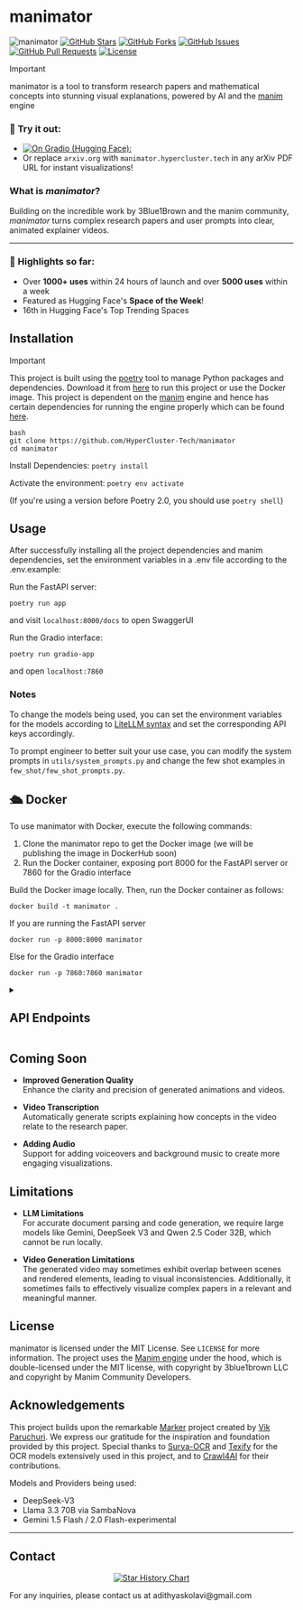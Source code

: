 # manimator

![manimator](https://raw.githubusercontent.com/HyperCluster-Tech/manimator/assets/HyperCluster.png)
[![GitHub Stars](https://img.shields.io/github/stars/HyperCluster-Tech/manimator?style=social)](https://github.com/HyperCluster-Tech/manimator/stargazers)
[![GitHub Forks](https://img.shields.io/github/forks/HyperCluster-Tech/manimator?style=social)](https://github.com/HyperCluster-Tech/manimator/network/members)
[![GitHub Issues](https://img.shields.io/github/issues/HyperCluster-Tech/manimator)](https://github.com/HyperCluster-Tech/manimator/issues)
[![GitHub Pull Requests](https://img.shields.io/github/issues-pr/HyperCluster-Tech/manimator)](https://github.com/HyperCluster-Tech/manimator/pulls)
[![License](https://img.shields.io/github/license/HyperCluster-Tech/manimator)](https://github.com/HyperCluster-Tech/manimator/blob/main/LICENSE)

> [!IMPORTANT]
>
> manimator is a tool to transform research papers and mathematical concepts into stunning visual explanations, powered by AI and the [manim](https://github.com/ManimCommunity/manim) engine

### 🔗 Try it out:

- [![**On Gradio (Hugging Face):**](https://huggingface.co/datasets/huggingface/badges/blob/main/open-in-hf-spaces-md-dark.svg)](https://huggingface.co/spaces/HyperCluster/manimator)
- Or replace `arxiv.org` with `manimator.hypercluster.tech` in any arXiv PDF URL for instant visualizations!

### What is _manimator_?

Building on the incredible work by 3Blue1Brown and the manim community, _manimator_ turns complex research papers and user prompts into clear, animated explainer videos.

---

### 🌟 Highlights so far:

- Over **1000+ uses** within 24 hours of launch and over **5000 uses** within a week
- Featured as Hugging Face's **Space of the Week**!
- 16th in Hugging Face's Top Trending Spaces

## Installation

> [!IMPORTANT]
> This project is built using the [poetry](https://python-poetry.org/) tool to manage Python packages and dependencies. Download it from [here](https://python-poetry.org/docs/#installing-with-the-official-installer) to run this project or use the Docker image.
> This project is dependent on the [manim](https://github.com/ManimCommunity/manim) engine and hence has certain dependencies for running the engine properly which can be found [here](https://docs.manim.community/en/stable/installation.html).

```
bash
git clone https://github.com/HyperCluster-Tech/manimator
cd manimator
```

Install Dependencies:
`poetry install`

Activate the environment:
`poetry env activate`

(If you're using a version before Poetry 2.0, you should use `poetry shell`)

## Usage

After successfully installing all the project dependencies and manim dependencies, set the environment variables in a .env file according to the .env.example:

Run the FastAPI server:

```
poetry run app
```

and visit `localhost:8000/docs` to open SwaggerUI

Run the Gradio interface:

```
poetry run gradio-app
```

and open `localhost:7860`

### Notes

To change the models being used, you can set the environment variables for the models according to [LiteLLM syntax](https://docs.litellm.ai/docs/providers) and set the corresponding API keys accordingly.

To prompt engineer to better suit your use case, you can modify the system prompts in `utils/system_prompts.py` and change the few shot examples in `few_shot/few_shot_prompts.py`.

## 🛳️ Docker

To use manimator with Docker, execute the following commands:

1. Clone the manimator repo to get the Docker image (we will be publishing the image in DockerHub soon)
2. Run the Docker container, exposing port 8000 for the FastAPI server or 7860 for the Gradio interface

Build the Docker image locally. Then, run the Docker container as follows:

`docker build -t manimator .`

If you are running the FastAPI server

`docker run -p 8000:8000 manimator`

Else for the Gradio interface

`docker run -p 7860:7860 manimator`

<details>
<summary><h2>API Endpoints</h2></summary>

- [API Endpoints](#api-endpoints)
  - [Health Check](#health-check)
  - [PDF Processing](#pdf-processing)
    - [Generate PDF Scene](#generate-pdf-scene)
    - [Process ArXiv PDF](#process-arxiv-pdf)
  - [Scene Generation](#scene-generation)
    - [Generate Prompt Scene](#generate-prompt-scene)
  - [Animation Generation](#animation-generation)
    - [Generate Animation](#generate-animation)

### Health Check

#### Check API Health Status

Endpoint: `/health-check`  
Method: GET

Returns the health status of the API.

Response:

```json
{
  "status": "ok"
}
```

Curl command:

```bash
curl http://localhost:8000/health-check
```

### PDF Processing

#### Generate PDF Scene

Endpoint: `/generate-pdf-scene`  
Method: POST

Processes a PDF file and generates a scene description for animation.

Request:

- Content-Type: `multipart/form-data`
- Body: PDF file

Response:

```json
{
  "scene_description": "Generated scene description based on PDF content"
}
```

Curl command:

```bash
curl -X POST -F "file=@/path/to/file.pdf" http://localhost:8000/generate-pdf-scene
```

#### Process ArXiv PDF

Endpoint: `/pdf/{arxiv_id}`  
Method: GET

Downloads and processes an arXiv paper by ID to generate a scene description.

Parameters:

- `arxiv_id`: The arXiv paper identifier

Response:

```json
{
  "scene_description": "Generated scene description based on arXiv paper"
}
```

Curl command:

```bash
curl http://localhost:8000/pdf/2312.12345
```

### Scene Generation

#### Generate Prompt Scene

Endpoint: `/generate-prompt-scene`  
Method: POST

Generates a scene description from a text prompt.

Request:

- Content-Type: `application/json`
- Body:

```json
{
  "prompt": "Your scene description prompt"
}
```

Response:

```json
{
  "scene_description": "Generated scene description based on prompt"
}
```

Curl command:

```bash
curl -X POST \
     -H "Content-Type: application/json" \
     -d '{"prompt": "Explain how neural networks work"}' \
     http://localhost:8000/generate-prompt-scene
```

### Animation Generation

#### Generate Animation

Endpoint: `/generate-animation`  
Method: POST

Generates a Manim animation based on a text prompt.

Request:

- Content-Type: `application/json`
- Body:

```json
{
  "prompt": "Your animation prompt"
}
```

Response:

- Content-Type: `video/mp4`
- Body: Generated MP4 animation file

Curl command:

```bash
curl -X POST \
     -H "Content-Type: application/json" \
     -d '{"prompt": "Create an animation explaining quantum computing"}' \
     --output animation.mp4 \
     http://localhost:8000/generate-animation
```

### Error Handling

All endpoints follow consistent error handling:

- 400: Bad Request - Invalid input or missing required fields
- 500: Internal Server Error - Processing or generation failure

Error responses include a detail message:

```json
{
  "detail": "Error description"
}
```

### Notes

1. The API processes PDFs and generates animations using the Manim library
2. Scene descriptions are generated using Language Models (LLMs)
3. Animations are rendered using Manim with specific quality settings (-pql flag)
4. All generated files are handled in temporary directories and cleaned up automatically
5. PDF processing includes automatic compression for optimal performance

</details>

## Coming Soon

- **Improved Generation Quality**  
  Enhance the clarity and precision of generated animations and videos.

- **Video Transcription**  
  Automatically generate scripts explaining how concepts in the video relate to the research paper.

- **Adding Audio**  
  Support for adding voiceovers and background music to create more engaging visualizations.

## Limitations

- **LLM Limitations**  
  For accurate document parsing and code generation, we require large models like Gemini, DeepSeek V3 and Qwen 2.5 Coder 32B, which cannot be run locally.

- **Video Generation Limitations**  
  The generated video may sometimes exhibit overlap between scenes and rendered elements, leading to visual inconsistencies. Additionally, it sometimes fails to effectively visualize complex papers in a relevant and meaningful manner.

## License

manimator is licensed under the MIT License. See `LICENSE` for more information.
The project uses the [Manim engine](https://github.com/ManimCommunity/manim) under the hood, which is double-licensed under the MIT license, with copyright by 3blue1brown LLC and copyright by Manim Community Developers.

## Acknowledgements

This project builds upon the remarkable [Marker](https://github.com/VikParuchuri/marker) project created by [Vik Paruchuri](https://twitter.com/VikParuchuri). We express our gratitude for the inspiration and foundation provided by this project. Special thanks to [Surya-OCR](https://github.com/VikParuchuri/surya) and [Texify](https://github.com/VikParuchuri/texify) for the OCR models extensively used in this project, and to [Crawl4AI](https://github.com/unclecode/crawl4ai) for their contributions.

Models and Providers being used:

- DeepSeek-V3
- Llama 3.3 70B via SambaNova
- Gemini 1.5 Flash / 2.0 Flash-experimental

---

## Contact

<p align="center">
  <a href="https://www.hypercluster.tech/">
    <img src="https://api.star-history.com/svg?repos=HyperCluster-Tech/manimator&type=Date" alt="Star History Chart">
  </a>
</p>
For any inquiries, please contact us at adithyaskolavi@gmail.com
